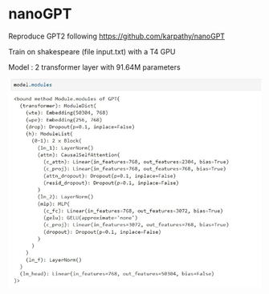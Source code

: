 # nanoGPT

Reproduce GPT2 following https://github.com/karpathy/nanoGPT

Train on shakespeare (file input.txt) with a T4 GPU

Model : 2 transformer layer with 91.64M parameters

![image](https://github.com/WayneZHAO1989/nanoGPT/blob/main/asset/screenshot.jpg)
